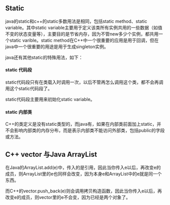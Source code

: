 ## Static

java的static和c++的static多数用法是相同，包括static method、static variable。其中static variable主要用于定义该类所有实例共用的一些数据（如值不变的状态变量等），主要目的是节省内存，因为不管new多少个实例，都共用一个static varible。static method在C++中一个很重要的应用是用于回调，但在java中一个很重要的用途是用于生成singleton实例。

java还有其他static的特殊用法，如下：

#### static 代码段
static代码段只有在类载入时调用一次，以后不管再怎么调用这个类，都不会再调用这个static代码段了。

static代码段主要用来初始化static variable。

#### static 内部类
C++的类定义是没有static类型的，而java有，如果在内部类前面加上static，并不会影响内部类的内存分布，而是表示内部类不能访问外部类，包括public的字段或方法。



## C++ vector 与Java ArrayList

在Java的ArrayList.add(e)中，传入的是引用，因此当你传入e以后，再改变e的成员，则ArrayList里的e也同样会改变，因为本身e和ArrayList中的e就是同一个东西。

而C++的vector.push_back(e)则会调用拷贝构造函数，因此当你传入e以后，再改变e的成员，则vector里的e不会变，因为已经是两个对象了。
